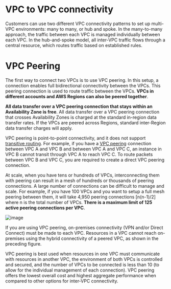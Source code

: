 # VPC to VPC connectivity
Customers can use two different VPC connectivity patterns to set up multi-VPC environments: many to many, or hub and spoke. In the many-to-many approach, the traffic between each VPC is managed individually between each VPC. In the hub-and-spoke model, all inter-VPC traffic flows through a central resource, which routes traffic based on established rules.

# VPC Peering
The first way to connect two VPCs is to use VPC peering. In this setup, a connection enables full bidirectional connectivity between the VPCs. This peering connection is used to route traffic between the VPCs. **VPCs in different accounts and AWS Regions can also be peered together**. 

**All data transfer over a VPC peering connection that stays within an Availability Zone is free**. All data transfer over a VPC peering connection that crosses Availability Zones is charged at the standard in-region data transfer rates. If the VPCs are peered across Regions, standard inter-Region data transfer charges will apply.

VPC peering is point-to-point connectivity, and it does not support [transitive routing](https://docs.aws.amazon.com/vpc/latest/peering/invalid-peering-configurations.html#transitive-peering). For example, if you have a [VPC peering](https://docs.aws.amazon.com/vpc/latest/userguide/vpc-peering.html) connection between VPC A and VPC B and between VPC A and VPC C, an instance in VPC B cannot transit through VPC A to reach VPC C. To route packets between VPC B and VPC C, you are required to create a direct VPC peering connection.

At scale, when you have tens or hundreds of VPCs, interconnecting them with peering can result in a mesh of hundreds or thousands of peering connections. A large number of connections can be difficult to manage and scale. For example, if you have 100 VPCs and you want to setup a full mesh peering between them, it will take 4,950 peering connections [n(n-1)/2] where n is the total number of VPCs. **There is a maximum limit of 125 active peering connections per VPC**.

![image](https://github.com/user-attachments/assets/052738ab-e755-46e4-bc4c-99832c1f74c1)

If you are using VPC peering, on-premises connectivity (VPN and/or Direct Connect) must be made to each VPC. Resources in a VPC cannot reach on-premises using the hybrid connectivity of a peered VPC, as shown in the preceding figure.

VPC peering is best used when resources in one VPC must communicate with resources in another VPC, the environment of both VPCs is controlled and secured, and the number of VPCs to be connected is less than 10 (to allow for the individual management of each connection). VPC peering offers the lowest overall cost and highest aggregate performance when compared to other options for inter-VPC connectivity.
